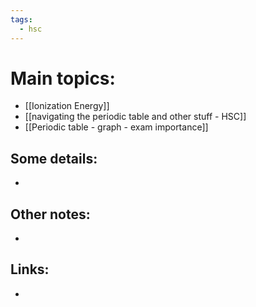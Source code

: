 ```yaml
---
tags:
  - hsc
---
```

# Main topics:
- [[Ionization Energy]] 
- [[navigating the periodic table and other stuff - HSC]] 
- [[Periodic table - graph - exam importance]] 
## Some details:
- 
## Other notes:
- 
## Links:
- 